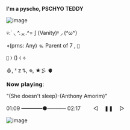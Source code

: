 **I'm a pyscho, PSCHYO TEDDY**

![image](https://github.com/M4ngr0v3Tr33/M4ngr0v3Tr33/assets/77180518/19b85424-6435-4d62-b846-11ba207194d6)


💀:` ◟ ^.ᆽ.^= ∫ (Vanity)ᵎᵎ ◞ (^⁠ω⁠^⁠）

◖(prns: Any) ﹪ Parent of 7 , `🐻`

`🧸` ⧽ () ⧼ ⟡

🩸, ᶻ 𝗓 𐰁, 𖦹, ★彡 🫀

𝗡𝗼𝘄 𝗽𝗹𝗮𝘆𝗶𝗻𝗴:

"(She doesn't sleep)-(Anthony Amorim)"

01:09 ━━━━●───── 02:17
ㅤ
ㅤ◁ㅤ ❚❚ ㅤ▷

![image](https://github.com/M4ngr0v3Tr33/M4ngr0v3Tr33/assets/77180518/8324c222-f688-41a4-8486-f261246bcd52)
